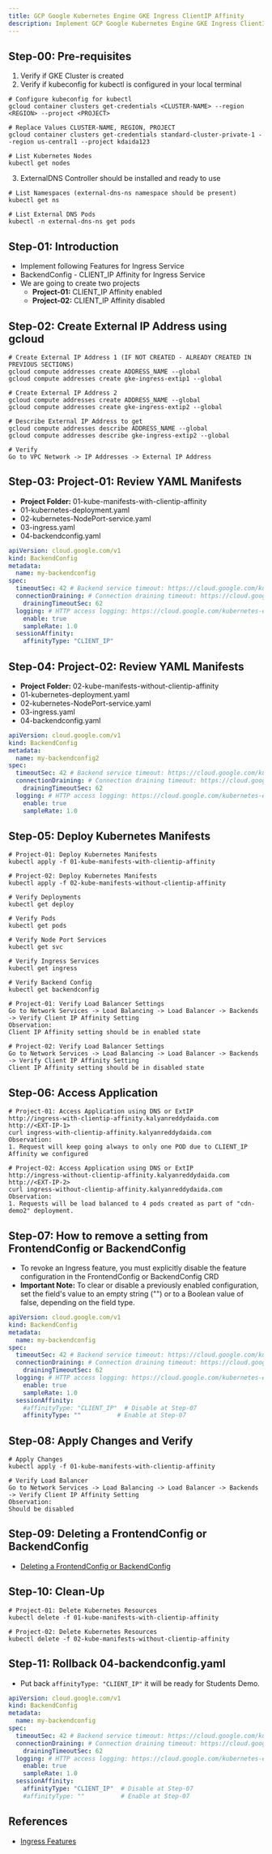 ```yaml
---
title: GCP Google Kubernetes Engine GKE Ingress ClientIP Affinity
description: Implement GCP Google Kubernetes Engine GKE Ingress ClientIP Affinity
---
```


## Step-00: Pre-requisites
1. Verify if GKE Cluster is created
2. Verify if kubeconfig for kubectl is configured in your local terminal
```t
# Configure kubeconfig for kubectl
gcloud container clusters get-credentials <CLUSTER-NAME> --region <REGION> --project <PROJECT>

# Replace Values CLUSTER-NAME, REGION, PROJECT
gcloud container clusters get-credentials standard-cluster-private-1 --region us-central1 --project kdaida123

# List Kubernetes Nodes
kubectl get nodes
```

3. ExternalDNS Controller should be installed and ready to use
```t
# List Namespaces (external-dns-ns namespace should be present)
kubectl get ns

# List External DNS Pods
kubectl -n external-dns-ns get pods
```

## Step-01: Introduction
- Implement following Features for Ingress Service
- BackendConfig - CLIENT_IP Affinity for Ingress Service
- We are going to create two projects
  - **Project-01:** CLIENT_IP Affinity enabled
  - **Project-02:** CLIENT_IP Affinity disabled

## Step-02: Create External IP Address using gcloud
```t
# Create External IP Address 1 (IF NOT CREATED - ALREADY CREATED IN PREVIOUS SECTIONS)
gcloud compute addresses create ADDRESS_NAME --global
gcloud compute addresses create gke-ingress-extip1 --global

# Create External IP Address 2
gcloud compute addresses create ADDRESS_NAME --global
gcloud compute addresses create gke-ingress-extip2 --global

# Describe External IP Address to get
gcloud compute addresses describe ADDRESS_NAME --global
gcloud compute addresses describe gke-ingress-extip2 --global

# Verify
Go to VPC Network -> IP Addresses -> External IP Address
```

## Step-03: Project-01: Review YAML Manifests
- **Project Folder:** 01-kube-manifests-with-clientip-affinity
- 01-kubernetes-deployment.yaml
- 02-kubernetes-NodePort-service.yaml
- 03-ingress.yaml
- 04-backendconfig.yaml
```yaml
apiVersion: cloud.google.com/v1
kind: BackendConfig
metadata:
  name: my-backendconfig
spec:
  timeoutSec: 42 # Backend service timeout: https://cloud.google.com/kubernetes-engine/docs/how-to/ingress-features#timeout
  connectionDraining: # Connection draining timeout: https://cloud.google.com/kubernetes-engine/docs/how-to/ingress-features#draining_timeout
    drainingTimeoutSec: 62
  logging: # HTTP access logging: https://cloud.google.com/kubernetes-engine/docs/how-to/ingress-features#http_logging
    enable: true
    sampleRate: 1.0
  sessionAffinity:
    affinityType: "CLIENT_IP"
```

## Step-04: Project-02: Review YAML Manifests
- **Project Folder:** 02-kube-manifests-without-clientip-affinity
- 01-kubernetes-deployment.yaml
- 02-kubernetes-NodePort-service.yaml
- 03-ingress.yaml
- 04-backendconfig.yaml
```yaml
apiVersion: cloud.google.com/v1
kind: BackendConfig
metadata:
  name: my-backendconfig2
spec:
  timeoutSec: 42 # Backend service timeout: https://cloud.google.com/kubernetes-engine/docs/how-to/ingress-features#timeout
  connectionDraining: # Connection draining timeout: https://cloud.google.com/kubernetes-engine/docs/how-to/ingress-features#draining_timeout
    drainingTimeoutSec: 62
  logging: # HTTP access logging: https://cloud.google.com/kubernetes-engine/docs/how-to/ingress-features#http_logging
    enable: true
    sampleRate: 1.0
```
## Step-05: Deploy Kubernetes Manifests
```t
# Project-01: Deploy Kubernetes Manifests 
kubectl apply -f 01-kube-manifests-with-clientip-affinity

# Project-02: Deploy Kubernetes Manifests 
kubectl apply -f 02-kube-manifests-without-clientip-affinity

# Verify Deployments
kubectl get deploy 

# Verify Pods
kubectl get pods

# Verify Node Port Services
kubectl get svc

# Verify Ingress Services
kubectl get ingress

# Verify Backend Config
kubectl get backendconfig

# Project-01: Verify Load Balancer Settings
Go to Network Services -> Load Balancing -> Load Balancer -> Backends -> Verify Client IP Affinity Setting
Observation:
Client IP Affinity setting should be in enabled state

# Project-02: Verify Load Balancer Settings
Go to Network Services -> Load Balancing -> Load Balancer -> Backends -> Verify Client IP Affinity Setting
Client IP Affinity setting should be in disabled state
```

## Step-06: Access Application
```t
# Project-01: Access Application using DNS or ExtIP
http://ingress-with-clientip-affinity.kalyanreddydaida.com
http://<EXT-IP-1>
curl ingress-with-clientip-affinity.kalyanreddydaida.com
Observation:
1. Request will keep going always to only one POD due to CLIENT_IP Affinity we configured

# Project-02: Access Application using DNS or ExtIP
http://ingress-without-clientip-affinity.kalyanreddydaida.com
http://<EXT-IP-2>
curl ingress-without-clientip-affinity.kalyanreddydaida.com
Observation:
1. Requests will be load balanced to 4 pods created as part of "cdn-demo2" deployment.
```

## Step-07: How to remove a setting from FrontendConfig or BackendConfig
- To revoke an Ingress feature, you must explicitly disable the feature configuration in the FrontendConfig or BackendConfig CRD
- **Important Note:** To clear or disable a previously enabled configuration, set the field's value to an empty string ("") or to a Boolean value of false, depending on the field type.
```yaml
apiVersion: cloud.google.com/v1
kind: BackendConfig
metadata:
  name: my-backendconfig
spec:
  timeoutSec: 42 # Backend service timeout: https://cloud.google.com/kubernetes-engine/docs/how-to/ingress-features#timeout
  connectionDraining: # Connection draining timeout: https://cloud.google.com/kubernetes-engine/docs/how-to/ingress-features#draining_timeout
    drainingTimeoutSec: 62
  logging: # HTTP access logging: https://cloud.google.com/kubernetes-engine/docs/how-to/ingress-features#http_logging
    enable: true
    sampleRate: 1.0
  sessionAffinity:
    #affinityType: "CLIENT_IP"  # Disable at Step-07
    affinityType: ""          # Enable at Step-07
```

## Step-08: Apply Changes and Verify
```t
# Apply Changes
kubectl apply -f 01-kube-manifests-with-clientip-affinity

# Verify Load Balancer 
Go to Network Services -> Load Balancing -> Load Balancer -> Backends -> Verify Client IP Affinity Setting
Observation:
Should be disabled
```

## Step-09: Deleting a FrontendConfig or BackendConfig
- [Deleting a FrontendConfig or BackendConfig](https://cloud.google.com/kubernetes-engine/docs/how-to/ingress-features#deleting_a_frontendconfig_or_backendconfig)

## Step-10: Clean-Up
```t
# Project-01: Delete Kubernetes Resources 
kubectl delete -f 01-kube-manifests-with-clientip-affinity

# Project-02: Delete Kubernetes Resources 
kubectl delete -f 02-kube-manifests-without-clientip-affinity
```

## Step-11: Rollback 04-backendconfig.yaml
- Put back `affinityType: "CLIENT_IP"` it will be ready for Students Demo.
```yaml
apiVersion: cloud.google.com/v1
kind: BackendConfig
metadata:
  name: my-backendconfig
spec:
  timeoutSec: 42 # Backend service timeout: https://cloud.google.com/kubernetes-engine/docs/how-to/ingress-features#timeout
  connectionDraining: # Connection draining timeout: https://cloud.google.com/kubernetes-engine/docs/how-to/ingress-features#draining_timeout
    drainingTimeoutSec: 62
  logging: # HTTP access logging: https://cloud.google.com/kubernetes-engine/docs/how-to/ingress-features#http_logging
    enable: true
    sampleRate: 1.0
  sessionAffinity:
    affinityType: "CLIENT_IP"  # Disable at Step-07
    #affinityType: ""          # Enable at Step-07
```



## References
- [Ingress Features](https://cloud.google.com/kubernetes-engine/docs/how-to/ingress-features)


